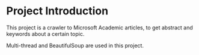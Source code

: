 Project Introduction
======
This project is a crawler to Microsoft Academic articles, to get abstract and keywords about a certain topic.

Multi-thread and BeautifulSoup are used in this project.